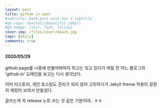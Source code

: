 ```yaml
---
layout: post
title: github io open
#subtitle: Each post also has a subtitle
#gh-repo: daattali/beautiful-jekyll
#gh-badge: [star, fork, follow]
cover-img: /files/cover/beach.jpg
tags: [daily]
comments: true
---
```


#### 2020/05/29
  
github page를 나중에 만들어봐야지 하고는 잊고 있다가
며칠 전 어느 블로그의 'github.io' 도메인을 보고는 다시 생각났다.
  
이미 티스토리, 개인 호스팅도 관리가 되지 않아 고민하다가 Jekyll theme 적용이
굉장히 재밌어 보여서 만들었다.
  
글쓰는게 꼭 release 노트 쓰는 것 같은 기분이네.. ㅎㅎ
